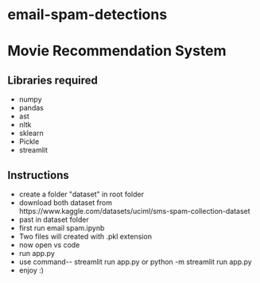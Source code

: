 # email-spam-detections
<h1>Movie Recommendation System</h1>
<h2>Libraries required</h2>
<ul>
  <li>numpy</li>
  <li>pandas</li>
  <li>ast</li>
  <li>nltk</li>
  <li>sklearn</li>
  <li>Pickle</li>
  <li>streamlit</li>
</ul>

<h2>Instructions</h2>
<ul>
  <li>create a folder "dataset" in root folder</li>
  <li>download both dataset from https://www.kaggle.com/datasets/uciml/sms-spam-collection-dataset</li>
  <li>past in dataset folder</li>
  <li>first run email spam.ipynb</li>
  <li>Two files will created with .pkl extension</li>
  <li>now open vs code </li>
  <li>run app.py</li>
  <li>use command-- streamlit run app.py  or python -m streamlit run app.py</li>
  <li>enjoy :)</li>
</ul>
